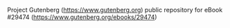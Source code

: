 Project Gutenberg (https://www.gutenberg.org) public repository for eBook #29474 (https://www.gutenberg.org/ebooks/29474)
